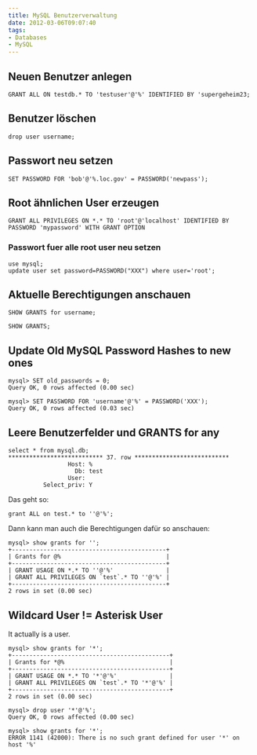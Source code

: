 ```yaml
---
title: MySQL Benutzerverwaltung
date: 2012-03-06T09:07:40
tags:
- Databases
- MySQL
---
```


## Neuen Benutzer anlegen

    GRANT ALL ON testdb.* TO 'testuser'@'%' IDENTIFIED BY 'supergeheim23;

## Benutzer löschen

    drop user username;

## Passwort neu setzen

    SET PASSWORD FOR 'bob'@'%.loc.gov' = PASSWORD('newpass');

## Root ähnlichen User erzeugen

    GRANT ALL PRIVILEGES ON *.* TO 'root'@'localhost' IDENTIFIED BY PASSWORD 'mypassword' WITH GRANT OPTION

### Passwort fuer alle root user neu setzen

    use mysql;
    update user set password=PASSWORD("XXX") where user='root';

## Aktuelle Berechtigungen anschauen

    SHOW GRANTS for username;

    SHOW GRANTS;

## Update Old MySQL Password Hashes to new ones

~~~
mysql> SET old_passwords = 0;
Query OK, 0 rows affected (0.00 sec)

mysql> SET PASSWORD FOR 'username'@'%' = PASSWORD('XXX');
Query OK, 0 rows affected (0.03 sec)
~~~

## Leere Benutzerfelder und GRANTS for any

~~~
select * from mysql.db;
*************************** 37. row ***************************
                 Host: %
                   Db: test
                 User:
          Select_priv: Y
~~~

Das geht so:

    grant ALL on test.* to ''@'%';

Dann kann man auch die Berechtigungen dafür so anschauen:

~~~
mysql> show grants for '';
+--------------------------------------------+
| Grants for @%                              |
+--------------------------------------------+
| GRANT USAGE ON *.* TO ''@'%'               |
| GRANT ALL PRIVILEGES ON `test`.* TO ''@'%' |
+--------------------------------------------+
2 rows in set (0.00 sec)
~~~

## Wildcard User != Asterisk User

It actually is a user.

~~~
mysql> show grants for '*';
+---------------------------------------------+
| Grants for *@%                              |
+---------------------------------------------+
| GRANT USAGE ON *.* TO '*'@'%'               |
| GRANT ALL PRIVILEGES ON `test`.* TO '*'@'%' |
+---------------------------------------------+
2 rows in set (0.00 sec)

mysql> drop user '*'@'%';
Query OK, 0 rows affected (0.00 sec)

mysql> show grants for '*';
ERROR 1141 (42000): There is no such grant defined for user '*' on host '%'
~~~